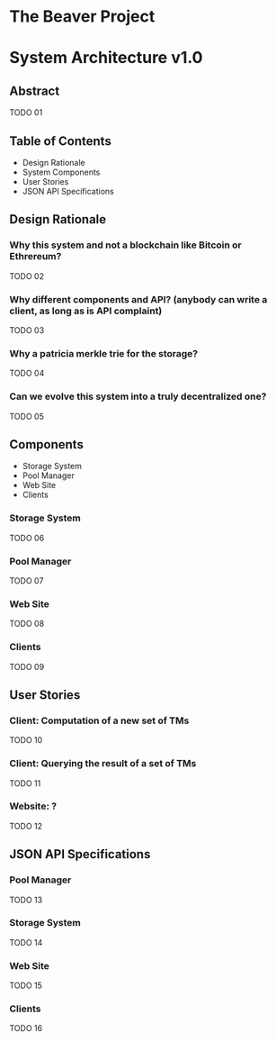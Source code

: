 # The Beaver Project
# System Architecture v1.0

## Abstract

TODO 01

## Table of Contents

* Design Rationale
* System Components
* User Stories
* JSON API Specifications

## Design Rationale

### Why this system and not a blockchain like Bitcoin or Ethrereum?

TODO 02

### Why different components and API? (anybody can write a client, as long as is API complaint)

TODO 03

### Why a patricia merkle trie for the storage?

TODO 04

### Can we evolve this system into a truly decentralized one?

TODO 05

## Components

* Storage System
* Pool Manager
* Web Site
* Clients

### Storage System

TODO 06

### Pool Manager

TODO 07

### Web Site

TODO 08

### Clients

TODO 09

## User Stories

### Client: Computation of a new set of TMs

TODO 10

### Client: Querying the result of a set of TMs

TODO 11

### Website: ?

TODO 12

## JSON API Specifications

### Pool Manager

TODO 13

### Storage System

TODO 14

### Web Site

TODO 15

### Clients

TODO 16
